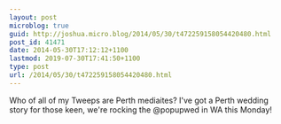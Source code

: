 ```yaml
---
layout: post
microblog: true
guid: http://joshua.micro.blog/2014/05/30/t472259158054420480.html
post_id: 41471
date: 2014-05-30T17:12:12+1100
lastmod: 2019-07-30T17:41:50+1100
type: post
url: /2014/05/30/t472259158054420480.html
---
```

Who of all of my Tweeps are Perth mediaites? I've got a Perth wedding story for those keen, we're rocking the @popupwed in WA this Monday!
